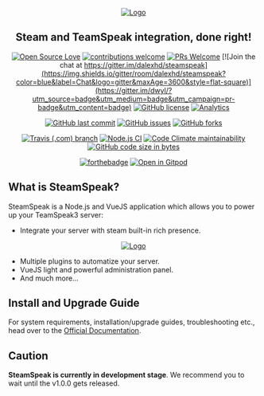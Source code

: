 <div align="center">

[![Logo](https://i.imgur.com/60jQUwY.gif)](https://dalexhd.github.io/SteamSpeak/)

## Steam and TeamSpeak integration, done right!

[![Open Source Love](https://badges.frapsoft.com/os/v2/open-source.png?v=103)](https://github.com/dalexhd/SteamSpeak/)
[![contributions welcome](https://img.shields.io/badge/Contributions-Wellcome-blue.svg?style=flat-square&color=blue&maxAge=3600)](https://github.com/dalexhd/steamspeak/issues)
[![PRs Welcome](https://img.shields.io/badge/PRs-Wellcome-brightgreen.svg?style=flat-square&color=blue&maxAge=3600)](https://github.com/dalexhd/SteamSpeak/pulls)
[![Join the chat at https://gitter.im/dalexhd/steamspeak](https://img.shields.io/gitter/room/dalexhd/steamspeak?color=blue&label=Chat&logo=gitter&maxAge=3600&style=flat-square)](https://gitter.im/dwyl/?utm_source=badge&utm_medium=badge&utm_campaign=pr-badge&utm_content=badge)
[![GitHub license](https://img.shields.io/github/license/dalexhd/SteamSpeak?label=License&color=blue&maxAge=3600&style=flat-square)](https://github.com/dalexhd/SteamSpeak/blob/master/LICENSE)
[![Analytics](https://ga-beacon.appspot.com/UA-124336116-4/readme?flat&useReferer)](https://github.com/dalexhd/SteamSpeak)

[![GitHub last commit](https://img.shields.io/github/last-commit/dalexhd/steamspeak?color=blue&label=Last%20commit&logo=git&maxAge=3600)](https://github.com/dalexhd/SteamSpeak/commits)
[![GitHub issues](https://img.shields.io/github/issues/dalexhd/SteamSpeak?label=Issues&color=blue&maxAge=3600)](https://github.com/dalexhd/SteamSpeak/issues)
[![GitHub forks](https://img.shields.io/github/forks/dalexhd/SteamSpeak?label=Forks&color=blue&maxAge=3600)](https://github.com/dalexhd/SteamSpeak/network)

[![Travis (.com) branch](https://img.shields.io/travis/com/dalexhd/SteamSpeak/master?label=Tavis&logo=travis&maxAge=3600)](https://travis-ci.com/dalexhd/SteamSpeak)
[![Node.js CI](https://github.com/dalexhd/SteamSpeak/workflows/Node.js%20CI/badge.svg)](https://github.com/dalexhd/SteamSpeak/actions?query=workflow:%22Node.js+CI%22)
[![Code Climate maintainability](https://img.shields.io/codeclimate/maintainability-percentage/dalexhd/SteamSpeak?label=Maintainability&logo=code%20climate&maxAge=3600)](https://codeclimate.com/github/dalexhd/SteamSpeak)
[![GitHub code size in bytes](https://img.shields.io/github/languages/code-size/dalexhd/steamspeak?label=Code%20size)](https://github.com/dalexhd/SteamSpeak)


[![forthebadge](https://forthebadge.com/images/badges/built-with-love.svg)](https://dalexhd.github.io/SteamSpeak)
[![Open in Gitpod](https://gitpod.io/button/open-in-gitpod.svg)](https://gitpod.io/#https://github.com/dalexhd/steamspeak)

</div>

## What is SteamSpeak?

SteamSpeak is a Node.js and VueJS application which allows you to power up your TeamSpeak3 server:

- Integrate your server with steam built-in rich presence.

<div align="center">

[![Logo](https://raw.githubusercontent.com/dalexhd/resources/master/demo.gif)](https://dalexhd.github.io/SteamSpeak/)

</div>

- Multiple plugins to automatize your server.
- VueJS light and powerful administration panel.
- And much more...

## Install and Upgrade Guide

For system requirements, installation/upgrade guides, troubleshooting etc., head over to the [Official Documentation](https://dalexhd.github.io/SteamSpeak/).

## Caution
**SteamSpeak is currently in development stage**. We recommend you to wait until the v1.0.0 gets released.
